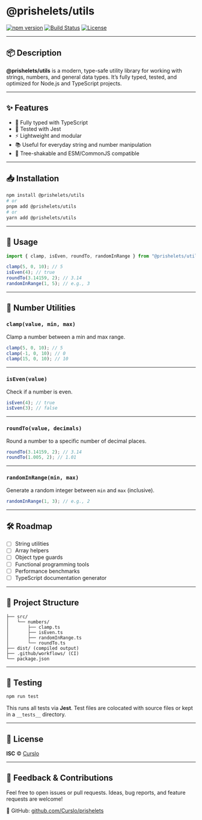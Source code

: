# @prishelets/utils

[![npm version](https://img.shields.io/npm/v/@prishelets/utils.svg)](https://www.npmjs.com/package/@prishelets/utils)
[![Build Status](https://img.shields.io/github/actions/workflow/status/Curslo/prishelets/ci.yml?branch=main)](https://github.com/Curslo/prishelets/actions)
[![License](https://img.shields.io/npm/l/@prishelets/utils.svg)](https://github.com/Curslo/prishelets/blob/main/LICENSE)

---

## 📦 Description

**@prishelets/utils** is a modern, type-safe utility library for working with strings, numbers, and general data types. It’s fully typed, tested, and optimized for Node.js and TypeScript projects.

---

## ✨ Features

- 🧠 Fully typed with TypeScript
- 🧪 Tested with Jest
- ⚡ Lightweight and modular
- 📚 Useful for everyday string and number manipulation
- 🔧 Tree-shakable and ESM/CommonJS compatible

---

## 📥 Installation

```bash
npm install @prishelets/utils
# or
pnpm add @prishelets/utils
# or
yarn add @prishelets/utils
```

---

## 🚀 Usage

```ts
import { clamp, isEven, roundTo, randomInRange } from "@prishelets/utils";
```

```ts
clamp(5, 0, 10); // 5
isEven(4); // true
roundTo(3.14159, 2); // 3.14
randomInRange(1, 5); // e.g., 3
```

---

## 🔢 Number Utilities

### `clamp(value, min, max)`

Clamp a number between a min and max range.

```ts
clamp(5, 0, 10); // 5
clamp(-1, 0, 10); // 0
clamp(15, 0, 10); // 10
```

---

### `isEven(value)`

Check if a number is even.

```ts
isEven(4); // true
isEven(3); // false
```

---

### `roundTo(value, decimals)`

Round a number to a specific number of decimal places.

```ts
roundTo(3.14159, 2); // 3.14
roundTo(1.005, 2); // 1.01
```

---

### `randomInRange(min, max)`

Generate a random integer between `min` and `max` (inclusive).

```ts
randomInRange(1, 3); // e.g., 2
```

---

## 🛠 Roadmap

- [ ] String utilities
- [ ] Array helpers
- [ ] Object type guards
- [ ] Functional programming tools
- [ ] Performance benchmarks
- [ ] TypeScript documentation generator

---

## 📂 Project Structure

```
├── src/
│   └── numbers/
│       ├── clamp.ts
│       ├── isEven.ts
│       ├── randomInRange.ts
│       └── roundTo.ts
├── dist/ (compiled output)
├── .github/workflows/ (CI)
└── package.json
```

---

## 🧪 Testing

```bash
npm run test
```

This runs all tests via **Jest**. Test files are colocated with source files or kept in a `__tests__` directory.

---

## 🧾 License

**ISC** © [Curslo](https://github.com/Curslo)

---

## 💬 Feedback & Contributions

Feel free to open issues or pull requests. Ideas, bug reports, and feature requests are welcome!

🔗 GitHub: [github.com/Curslo/prishelets](https://github.com/Curslo/prishelets)